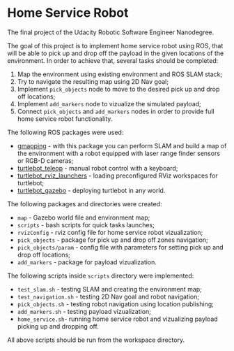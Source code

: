 # Home Service Robot

The final project of the Udacity Robotic Software Engineer Nanodegree.

The goal of this project is to implement home service robot using ROS, that will be able to pick up and drop off the payload in the given locations of the environment.
In order to achieve that, several tasks should be completed:

1. Map the environment using existing environment and ROS SLAM stack;
2. Try to navigate the resulting map using 2D Nav goal;
3. Implement `pick_objects` node to move to the desired pick up and drop off locations;
4. Implement `add_markers` node to vizualize the simulated payload;
5. Connect `pick_objects` and `add_markers` nodes in order to provide full home service robot functionality.

The following ROS packages were used:
* [gmapping](http://wiki.ros.org/gmapping) - with this package you can perform SLAM and build a map of the environment with a robot equipped with laser range finder sensors or RGB-D cameras;
* [turtlebot_teleop](http://wiki.ros.org/turtlebot_teleop) - manual robot control with a keyboard;
* [turtlebot_rviz_launchers](http://wiki.ros.org/turtlebot_rviz_launchers) - loading preconfigured RViz workspaces for turtlebot;
* [turtlebot_gazebo](http://wiki.ros.org/turtlebot_gazebo) - deploying turtlebot in any world.

The following packages and directories were created:
* `map` - Gazebo world file and environment map;
* `scripts` - bash scripts for quick tasks launches;
* `rvizConfig` - rviz config file for home service robot vizualization;
* `pick_objects` - package for pick up and drop off zones navigation;
* `pick_objects/param` - config file with parameters for setting pick up and drop off locations;
* `add_markers` - package for payload vizualization.

The following scripts inside `scripts` directory were implemented:
* `test_slam.sh` - testing SLAM and creating the environment map;
* `test_navigation.sh` - testing 2D Nav goal and robot navigation;
* `pick_objects.sh` - testing robot navigation using location publishing;
* `add_markers.sh` - testing payload vizualization;
* `home_service.sh`- running home service robot and vizualizing payload picking up and dropping off.

All above scripts should be run from the workspace directory.
